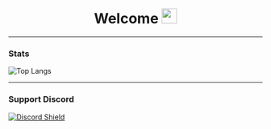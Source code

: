 <div id="header" align="center">
  <h1>
    Welcome
    <img src="https://media.giphy.com/media/hvRJCLFzcasrR4ia7z/giphy.gif" width="30px"/>
  </h1>
</div>



---

### Stats

![Top Langs](https://github-readme-stats.vercel.app/api/top-langs/?username=HydroScripts&layout=compact&theme=vision-friendly-dark)


---

### Support Discord
<a href='https://discord.gg/xjjt5PNezq'>![Discord Shield](https://discordapp.com/api/guilds/1226950530098790540/widget.png?style=banner3)</a>
